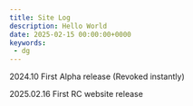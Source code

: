 ```yaml
---
title: Site Log
description: Hello World
date: 2025-02-15 00:00:00+0000
keywords: 
 - dg
---
```


2024.10
First Alpha release (Revoked instantly)

2025.02.16 
First RC website release